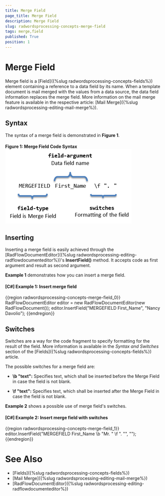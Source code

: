 ```yaml
---
title: Merge Field
page_title: Merge Field
description: Merge Field
slug: radwordsprocessing-concepts-merge-field
tags: merge,field
published: True
position: 1
---
```


# Merge Field



Merge field is a [Field]({%slug radwordsprocessing-concepts-fields%}) element containing a reference to a data field by its name. When a template document is mail merged with the values from a data source, the data field information replaces the merge field. More information on the mail merge feature is available in the respective article: [Mail Merge]({%slug radwordsprocessing-editing-mail-merge%}).
      

## Syntax

The syntax of a merge field is demonstrated in __Figure 1__.
        

#### Figure 1: Merge Field Code Syntax![Rad Words Processing Concepts Merge Field 01](images/RadWordsProcessing_Concepts_Merge_Field_01.png)

## Inserting

Inserting a merge field is easily achieved through the [RadFlowDocumentEditor]({%slug radwordsprocessing-editing-radflowdocumenteditor%})'s __InsertField()__ method. It accepts code as first argument and result as second argument.
        

__Example 1__ demonstrates how you can insert a merge field.
        

#### __[C#] Example 1: Insert merge field__

{{region radwordsprocessing-concepts-merge-field_0}}
    RadFlowDocumentEditor editor = new RadFlowDocumentEditor(new RadFlowDocument());
    editor.InsertField("MERGEFIELD First_Name", "Nancy Davolio");
{{endregion}}



## Switches

Switches are a way for the code fragment to specify formatting for the result of the field. More information is available in the *Syntax and Switches* section of the [Fields]({%slug radwordsprocessing-concepts-fields%}) article.
        

The possible switches for a merge field are:
        

* __\b "text":__ Specifies text, which shall be inserted before the Merge Field in case the field is not blank.  
         
* __\f "text":__ Specifies text, which shall be inserted after the Merge Field in case the field is not blank.
            

__Example 2__ shows a possible use of merge field's switches.
        

#### __[C#] Example 2: Insert merge field with switches__

{{region radwordsprocessing-concepts-merge-field_1}}
    editor.InsertField("MERGEFIELD First_Name \\b \"Mr. \" \\f \". \"", "");
{{endregion}}


# See Also

 * [Fields]({%slug radwordsprocessing-concepts-fields%})
 * [Mail Merge]({%slug radwordsprocessing-editing-mail-merge%})
 * [RadFlowDocumentEditor]({%slug radwordsprocessing-editing-radflowdocumenteditor%})

